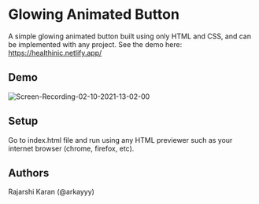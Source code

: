 # Glowing Animated Button

A simple glowing animated button built using only HTML and CSS, and can be implemented with any project. See the demo here: https://healthinic.netlify.app/

## Demo

![Screen-Recording-_02-10-2021-13-02-00_](https://user-images.githubusercontent.com/72148786/135707904-0d7ce3fe-a4a2-4eb8-a4e8-37e9c456ddd8.gif)

## Setup

Go to index.html file and run using any HTML previewer such as your internet browser (chrome, firefox, etc).

## Authors

Rajarshi Karan (@arkayyy)